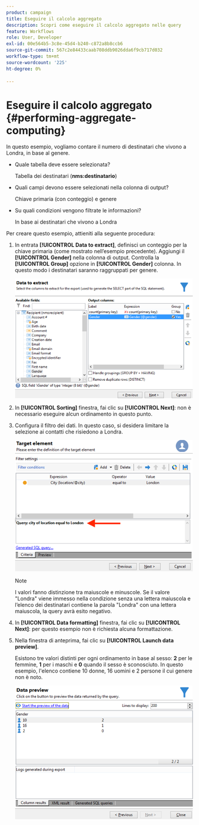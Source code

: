 ```yaml
---
product: campaign
title: Eseguire il calcolo aggregato
description: Scopri come eseguire il calcolo aggregato nelle query
feature: Workflows
role: User, Developer
exl-id: 00e564b5-3c8e-45d4-b240-c872a8b8ccb6
source-git-commit: 567c2e84433caab708ddb9026dda6f9cb717d032
workflow-type: tm+mt
source-wordcount: '225'
ht-degree: 0%

---
```


# Eseguire il calcolo aggregato {#performing-aggregate-computing}

In questo esempio, vogliamo contare il numero di destinatari che vivono a Londra, in base al genere.

* Quale tabella deve essere selezionata?

  Tabella dei destinatari (**nms:destinatario**)

* Quali campi devono essere selezionati nella colonna di output?

  Chiave primaria (con conteggio) e genere

* Su quali condizioni vengono filtrate le informazioni?

  In base ai destinatari che vivono a Londra

Per creare questo esempio, attieniti alla seguente procedura:

1. In entrata **[!UICONTROL Data to extract]**, definisci un conteggio per la chiave primaria (come mostrato nell’esempio precedente). Aggiungi il **[!UICONTROL Gender]** nella colonna di output. Controlla la **[!UICONTROL Group]** opzione in **[!UICONTROL Gender]** colonna. In questo modo i destinatari saranno raggruppati per genere.

   ![](assets/query_editor_nveau_27.png)

1. In **[!UICONTROL Sorting]** finestra, fai clic su **[!UICONTROL Next]**: non è necessario eseguire alcun ordinamento in questo punto.
1. Configura il filtro dei dati. In questo caso, si desidera limitare la selezione ai contatti che risiedono a Londra.

   ![](assets/query_editor_22.png)

   >[!NOTE]
   >
   >I valori fanno distinzione tra maiuscole e minuscole. Se il valore &quot;Londra&quot; viene immesso nella condizione senza una lettera maiuscola e l’elenco dei destinatari contiene la parola &quot;Londra&quot; con una lettera maiuscola, la query avrà esito negativo.

1. In **[!UICONTROL Data formatting]** finestra, fai clic su **[!UICONTROL Next]**: per questo esempio non è richiesta alcuna formattazione.
1. Nella finestra di anteprima, fai clic su **[!UICONTROL Launch data preview]**.

   Esistono tre valori distinti per ogni ordinamento in base al sesso: **2** per le femmine, **1** per i maschi e **0** quando il sesso è sconosciuto. In questo esempio, l&#39;elenco contiene 10 donne, 16 uomini e 2 persone il cui genere non è noto.

   ![](assets/query_editor_agregat_04.png)
